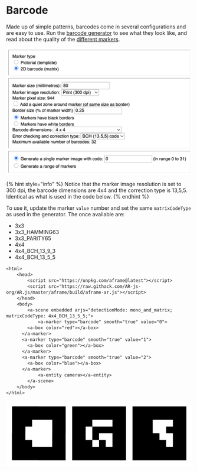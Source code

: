 # Barcode

Made up of simple patterns, barcodes come in several configurations and are easy to use. Run the [barcode generator](https://au.gmented.com/app/marker/marker.php) to see what they look like, and read about the quality of the [different markers](https://github.com/nicolocarpignoli/artoolkit-barcode-markers-collection). 

![](../../../../.gitbook/assets/marker-generator%20%281%29.png)

{% hint style="info" %}
Notice that the marker image resolution is set to 300 dpi, the barcode dimensions are 4x4 and the correction type is 13,5,5. Identical as what is used in the code below.
{% endhint %}

To use it, update the marker `value` number and set the same `matrixCodeType` as used in the generator. The once available are:

* 3x3
* 3x3\_HAMMING63
* 3x3\_PARITY65
* 4x4
* 4x4\_BCH\_13\_9\_3
* 4x4\_BCH\_13\_5\_5

```markup
<html>
	<head>
		<script src="https://unpkg.com/aframe@latest"></script>
		<script src="https://raw.githack.com/AR-js-org/AR.js/master/aframe/build/aframe-ar.js"></script>
	</head>
	<body>
		<a-scene embedded arjs="detectionMode: mono_and_matrix; matrixCodeType: 4x4_BCH_13_5_5;">
			<a-marker type="barcode" smooth="true" value="0">
        <a-box color="red"></a-box>
      </a-marker>
      <a-marker type="barcode" smooth="true" value="1">
        <a-box color="green"></a-box>
      </a-marker>
      <a-marker type="barcode" smooth="true" value="2">
        <a-box color="blue"></a-box>
      </a-marker>
			<a-entity camera></a-entity>
		</a-scene>
	</body>
</html>
```



![Barcode 0, 1, 2](../../../../.gitbook/assets/barcodes%20%281%29.jpg)

